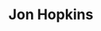 ---
title: "Jon Hopkins"
summary: "Producer and musician who writes and performs his own melodic electronica, dance and soundtrack music. Born 15 August 1979 in Kingston upon Thames, London, England"
image: "jon-hopkins.jpg"
---